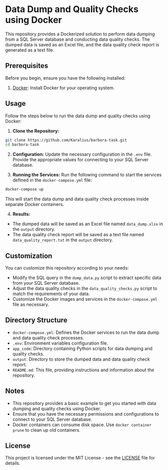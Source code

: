 # Data Dump and Quality Checks using Docker

This repository provides a Dockerized solution to perform data dumping from a SQL Server database and conducting data quality checks. The dumped data is saved as an Excel file, and the data quality check report is generated as a text file.

## Prerequisites

Before you begin, ensure you have the following installed:

1. [Docker](https://docs.docker.com/get-docker/): Install Docker for your operating system.

## Usage

Follow the steps below to run the data dump and quality checks using Docker:

1. **Clone the Repository:**
```bash
git clone https://github.com/Karalius/barbora-task.git
cd barbora-task
```

2. **Configuration:**
Update the necessary configuration in the `.env` file. Provide the appropriate values for connecting to your SQL Server database.

3. **Running the Services:**
Run the following command to start the services defined in the `docker-compose.yml` file:

```bash
docker-compose up
```

This will start the data dump and data quality check processes inside separate Docker containers.

4. **Results:**
- The dumped data will be saved as an Excel file named `data_dump.xlsx` in the `output` directory.
- The data quality check report will be saved as a text file named `data_quality_report.txt` in the `output` directory.

## Customization

You can customize this repository according to your needs:

- Modify the SQL query in the `dump_data.py` script to extract specific data from your SQL Server database.
- Adjust the data quality checks in the `data_quality_checks.py` script to match the requirements of your data.
- Customize the Docker images and services in the `docker-compose.yml` file as necessary.

## Directory Structure

- `docker-compose.yml`: Defines the Docker services to run the data dump and data quality check processes.
- `.env`: Environment variables configuration file.
- `app_code`: Directory containing Python scripts for data dumping and quality checks.
- `output`: Directory to store the dumped data and data quality check report.
- `README.md`: This file, providing instructions and information about the repository.

## Notes

- This repository provides a basic example to get you started with data dumping and quality checks using Docker.
- Ensure that you have the necessary permissions and configurations to connect to your SQL Server database.
- Docker containers can consume disk space. Use `docker container prune` to clean up old containers.

## License

This project is licensed under the MIT License - see the [LICENSE](LICENSE) file for details.
